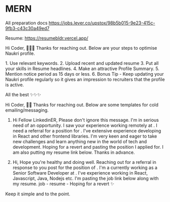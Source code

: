 # MERN
All preparation docs
https://jobs.lever.co/upstox/98b5b015-9e23-415c-9fb3-c43c30a49ed7

Resume: https://resumebldr.vercel.app/

Hi Coder, 👩🏻‍💻 Thanks for reaching out. Below are your steps to optimise Naukri profile.

1.⁠ ⁠Use relevant keywords.
2.⁠ ⁠Upload recent and updated resume 
3.⁠ ⁠Put all your skills in Resume headlines.
4.⁠ ⁠Make an attractive Profile Summary.
5.⁠ ⁠Mention notice period as 15 days or less.
6. Bonus Tip - Keep updating your Naukri profile regularly so it gives an impression to recruiters that the profile is active.


All the best ✨✨✨

Hi Coder, 🧑‍💻 Thanks for reaching out. Below are some templates for cold emailing/messaging. 

1. Hi Fellow LinkedinER, Please don't ignore this message. I'm in serious need of an opportunity. I saw your experience working remotely at <Company>. I need a referral for a position for <Position>. I've extensive experience developing in React and other frontend libraries. I'm very keen and eager to take new challenges and learn anything new in the world of tech and development.
Hoping for a revert and pasting the position I applied for. I am also putting my resume link below.
Thanks in advance.

2. Hi, Hope you're healthy and doing well. Reaching out for a referral in response to you post for the position of <Position>. I'm a currently working as a Senior Software Developer at <Company>. I've experience working in React, Javascript, Java, Nodejs etc. I'm pasting the job link below along with my resume.
job - <link>
resume - <link>
Hoping for a revert ✨ 

Keep it simple and to the point.


